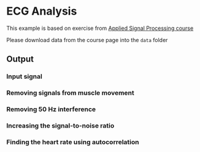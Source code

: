 # ECG Analysis

This example is based on exercise from [Applied Signal Processing course](http://bme.elektro.dtu.dk/31610/?exercises/exercise3.html)

Please download data from the course page into the `data` folder

## Output

### Input signal

### Removing signals from muscle movement

### Removing 50 Hz interference

### Increasing the signal-to-noise ratio

### Finding the heart rate using autocorrelation
